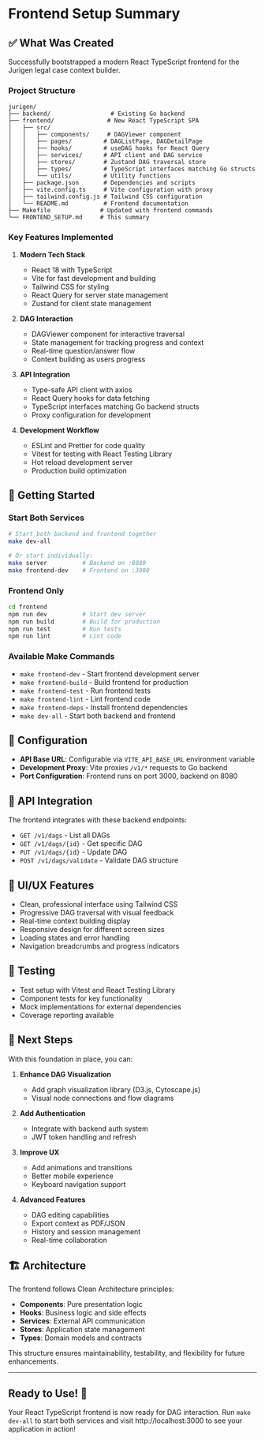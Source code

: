 # Frontend Setup Summary

## ✅ What Was Created

Successfully bootstrapped a modern React TypeScript frontend for the Jurigen legal case context builder.

### Project Structure
```
jurigen/
├── backend/                 # Existing Go backend
├── frontend/               # New React TypeScript SPA
│   ├── src/
│   │   ├── components/     # DAGViewer component
│   │   ├── pages/         # DAGListPage, DAGDetailPage
│   │   ├── hooks/         # useDAG hooks for React Query
│   │   ├── services/      # API client and DAG service
│   │   ├── stores/        # Zustand DAG traversal store
│   │   ├── types/         # TypeScript interfaces matching Go structs
│   │   └── utils/         # Utility functions
│   ├── package.json       # Dependencies and scripts
│   ├── vite.config.ts     # Vite configuration with proxy
│   ├── tailwind.config.js # Tailwind CSS configuration
│   └── README.md          # Frontend documentation
├── Makefile              # Updated with frontend commands
└── FRONTEND_SETUP.md     # This summary
```

### Key Features Implemented

1. **Modern Tech Stack**
   - React 18 with TypeScript
   - Vite for fast development and building
   - Tailwind CSS for styling
   - React Query for server state management
   - Zustand for client state management

2. **DAG Interaction**
   - DAGViewer component for interactive traversal
   - State management for tracking progress and context
   - Real-time question/answer flow
   - Context building as users progress

3. **API Integration**
   - Type-safe API client with axios
   - React Query hooks for data fetching
   - TypeScript interfaces matching Go backend structs
   - Proxy configuration for development

4. **Development Workflow**
   - ESLint and Prettier for code quality
   - Vitest for testing with React Testing Library
   - Hot reload development server
   - Production build optimization

## 🚀 Getting Started

### Start Both Services
```bash
# Start both backend and frontend together
make dev-all

# Or start individually:
make server          # Backend on :8080
make frontend-dev    # Frontend on :3000
```

### Frontend Only
```bash
cd frontend
npm run dev          # Start dev server
npm run build        # Build for production
npm run test         # Run tests
npm run lint         # Lint code
```

### Available Make Commands
- `make frontend-dev` - Start frontend development server
- `make frontend-build` - Build frontend for production
- `make frontend-test` - Run frontend tests
- `make frontend-lint` - Lint frontend code
- `make frontend-deps` - Install frontend dependencies
- `make dev-all` - Start both backend and frontend

## 🔧 Configuration

- **API Base URL**: Configurable via `VITE_API_BASE_URL` environment variable
- **Development Proxy**: Vite proxies `/v1/*` requests to Go backend
- **Port Configuration**: Frontend runs on port 3000, backend on 8080

## 📡 API Integration

The frontend integrates with these backend endpoints:
- `GET /v1/dags` - List all DAGs
- `GET /v1/dags/{id}` - Get specific DAG
- `PUT /v1/dags/{id}` - Update DAG
- `POST /v1/dags/validate` - Validate DAG structure

## 🎨 UI/UX Features

- Clean, professional interface using Tailwind CSS
- Progressive DAG traversal with visual feedback
- Real-time context building display
- Responsive design for different screen sizes
- Loading states and error handling
- Navigation breadcrumbs and progress indicators

## 🧪 Testing

- Test setup with Vitest and React Testing Library
- Component tests for key functionality
- Mock implementations for external dependencies
- Coverage reporting available

## 📝 Next Steps

With this foundation in place, you can:

1. **Enhance DAG Visualization**
   - Add graph visualization library (D3.js, Cytoscape.js)
   - Visual node connections and flow diagrams

2. **Add Authentication**
   - Integrate with backend auth system
   - JWT token handling and refresh

3. **Improve UX**
   - Add animations and transitions
   - Better mobile experience
   - Keyboard navigation support

4. **Advanced Features**
   - DAG editing capabilities
   - Export context as PDF/JSON
   - History and session management
   - Real-time collaboration

## 🏗️ Architecture

The frontend follows Clean Architecture principles:
- **Components**: Pure presentation logic
- **Hooks**: Business logic and side effects
- **Services**: External API communication
- **Stores**: Application state management
- **Types**: Domain models and contracts

This structure ensures maintainability, testability, and flexibility for future enhancements.

---

## Ready to Use! 🎉

Your React TypeScript frontend is now ready for DAG interaction. Run `make dev-all` to start both services and visit http://localhost:3000 to see your application in action!
